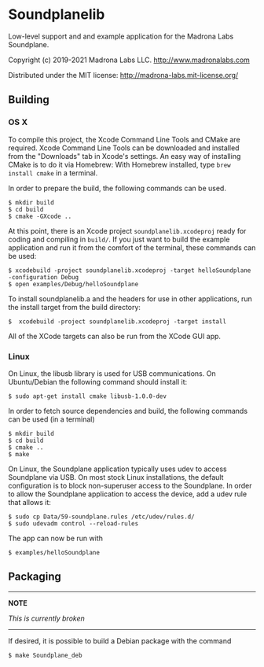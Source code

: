 # Soundplanelib

Low-level support and and example application for the Madrona Labs Soundplane.

Copyright (c) 2019-2021 Madrona Labs LLC. http://www.madronalabs.com

Distributed under the MIT license: http://madrona-labs.mit-license.org/

## Building

### OS X

To compile this project, the Xcode Command Line Tools and CMake are required.
Xcode Command Line Tools can be downloaded and installed from the "Downloads"
tab in Xcode's settings. An easy way of installing CMake is to do it via
Homebrew: With Homebrew installed, type `brew install cmake` in a terminal.

In order to prepare the build, the following commands can be used.

    $ mkdir build
    $ cd build
    $ cmake -GXcode ..


At this point, there is an Xcode project `soundplanelib.xcodeproj` ready for coding
and compiling in `build/`. If you just want to build the example application and run it
from the comfort of the terminal, these commands can be used:

    $ xcodebuild -project soundplanelib.xcodeproj -target helloSoundplane -configuration Debug
    $ open examples/Debug/helloSoundplane

To install soundplanelib.a and the headers for use in other applications, run the
install target from the build directory:

    $  xcodebuild -project soundplanelib.xcodeproj -target install

All of the XCode targets can also be run from the XCode GUI app.



### Linux

On Linux, the libusb library is used for USB communications. On Ubuntu/Debian
the following command should install it:

    $ sudo apt-get install cmake libusb-1.0.0-dev

In order to fetch source dependencies and build, the following commands can be
used (in a terminal)

    $ mkdir build
    $ cd build
    $ cmake ..
    $ make

On Linux, the Soundplane application typically uses udev to access Soundplane
via USB. On most stock Linux installations, the default configuration is to block
non-superuser access to the Soundplane. In order to allow the Soundplane
application to access the device, add a udev rule that allows it:

    $ sudo cp Data/59-soundplane.rules /etc/udev/rules.d/
    $ sudo udevadm control --reload-rules

The app can now be run with

    $ examples/helloSoundplane

## Packaging

---
**NOTE**

_This is currently broken_

---

If desired, it is possible to build a Debian package with the command

    $ make Soundplane_deb
